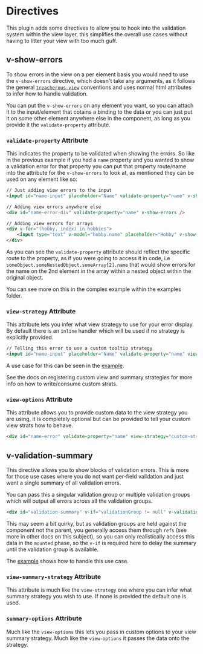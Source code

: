 # Directives

This plugin adds some directives to allow you to hook into the validation system within the view layer, this simplifies the overall use cases without having to litter your view with too much guff.

## v-show-errors

To show errors in the view on a per element basis you would need to use the `v-show-errors` directive, which doesn't take any arguments, as it follows the general [`treacherous-view`](https://github.com/grofit/treacherous-view) conventions and uses normal html attributes to infer how to handle validation.

You can put the `v-show-errors` on any element you want, so you can attach it to the input/element that cotains a binding to the data or you can just put it on some other element anywhere else in the component, as long as you provide it the `validate-property` attribute.

### `validate-property` Attribute

This indicates the property to be validated when showing the errors. So like in the previous example if you had a `name` property and you wanted to show a validation error for that property you can put that property route/name into the attribute for the `v-show-errors` to look at, as mentioned they can be used on any element like so:

```html
// Just adding view errors to the input
<input id="name-input" placeholder="Name" validate-property="name" v-show-errors />

// Adding view errors anywhere else
<div id="name-error-div" validate-property="name" v-show-errors />

// Adding view errors for arrays
<div v-for="(hobby, index) in hobbies">
    <input type="text" v-model="hobby.name" placeholder="Hobby" v-show-error v-bind:validate-property="'hobbies[' + index + '].name'" />
</div>
```

As you can see the `validate-property` attribute should reflect the specific route to the property, as if you were going to access it in code, i.e `someObject.someNestedObject.someArray[2].name` that would show errors for the name on the 2nd element in the array within a nested object within the original object.

You can see more on this in the complex example within the examples folder.

### `view-strategy` Attribute

This attribute lets you infer what view strategy to use for your error display. By default there is an `inline` handler which will be used if no strategy is explicitly provided.

```html
// Telling this error to use a custom tooltip strategy
<input id="name-input" placeholder="Name" validate-property="name" view-strategy="tooltip" v-show-errors />
```

A use case for this can be seen in the [example](https://rawgit.com/grofit/treacherous-vue/master/example/app.html).

See the docs on registering custom view and summary strategies for more info on how to write/consume custom strats.

### `view-options` Attribute

This attribute allows you to provide custom data to the view strategy you are using, it is completely optional but can be provided to tell your custom view strats how to behave.

```html
<div id="name-error" validate-property="name" view-strategy="custom-strat" view-options="color: 'red', size: 12, foo: { bar: true }" v-show-error />
```

## v-validation-summary

This directive allows you to show blocks of validation errors. This is more for those use cases where you do not want per-field validation and just want a single summary of all validation errors.

You can pass this a singular validation group or multiple validation groups which will output all errors across all the validation groups.

```html
<div id="validation-summary" v-if="validationGroup != null" v-validation-summary="validationGroup"></div>
```

This may seem a bit quirky, but as validation groups are held against the component not the parent, you generally access them through `refs` (see more in other docs on this subject), so you can only realistically access this data in the `mounted` phase, so the `v-if` is required here to delay the summary until the validation group is available.

The [example](https://rawgit.com/grofit/treacherous-vue/master/example/app.html) shows how to handle this use case.

### `view-summary-strategy` Attribute

This attribute is much like the `view-strategy` one where you can infer what summary strategy you wish to use. If none is provided the default one is used.

### `summary-options` Attribute

Much like the `view-options` this lets you pass in custom options to your view summary strategy. Much like the `view-options` it passes the data onto the strategy.